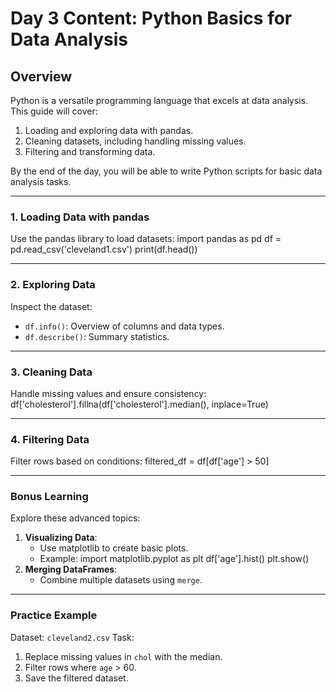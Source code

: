 # Day 3 Content: Python Basics for Data Analysis

## Overview
Python is a versatile programming language that excels at data analysis. This guide will cover:
1. Loading and exploring data with pandas.
2. Cleaning datasets, including handling missing values.
3. Filtering and transforming data.

By the end of the day, you will be able to write Python scripts for basic data analysis tasks.

---

### 1. Loading Data with pandas
Use the pandas library to load datasets:
import pandas as pd
df = pd.read_csv('cleveland1.csv')
print(df.head())

---

### 2. Exploring Data
Inspect the dataset:
- `df.info()`: Overview of columns and data types.
- `df.describe()`: Summary statistics.

---

### 3. Cleaning Data
Handle missing values and ensure consistency:
df['cholesterol'].fillna(df['cholesterol'].median(), inplace=True)

---

### 4. Filtering Data
Filter rows based on conditions:
filtered_df = df[df['age'] > 50]

---

### Bonus Learning
Explore these advanced topics:
1. **Visualizing Data**:
   - Use matplotlib to create basic plots.
   - Example:
     import matplotlib.pyplot as plt
     df['age'].hist()
     plt.show()
2. **Merging DataFrames**:
   - Combine multiple datasets using `merge`.

---

### Practice Example
Dataset: `cleveland2.csv`
Task:
1. Replace missing values in `chol` with the median.
2. Filter rows where `age` > 60.
3. Save the filtered dataset.
